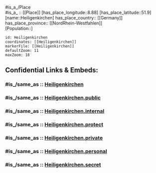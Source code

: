 ﻿---
confidential: public
isDeleted: false
location:
- 51.9
- 8.88
mapmarker: city
mapzoom:
- 7
- 12
SpocWebEntityId: 30843
tags:
- geo/City
type: City
---

#is_a_/Place  
#is_a_ :: [[Place]] 
[has_place_longitude::8.88] 
[has_place_latitude::51.9] 
[name::Heiligenkirchen] 
has_place_country:: [[Germany]]  
has_place_province:: [[NordRhein-Westfahlen]]  
[Population::] 



```leaflet
id: Heiligenkirchen
coordinates: [[Heiligenkirchen]] 
markerFile: [[Heiligenkirchen]] 
defaultZoom: 11 
maxZoom: 18
```


## Confidential Links & Embeds: 

### #is_/same_as :: [Heiligenkirchen](/_Standards/Earth/Continent/Europe/Europe~Central/Germany/Germany~West/Nordrhein-Westfalen/counties~NW/Lippe/cities~Lippe/Detmold/Heiligenkirchen.md) 

### #is_/same_as :: [Heiligenkirchen.public](/_public/Earth/Continent/Europe/Europe~Central/Germany/Germany~West/Nordrhein-Westfalen/counties~NW/Lippe/cities~Lippe/Detmold/Heiligenkirchen.public.md) 

### #is_/same_as :: [Heiligenkirchen.internal](/_internal/Earth/Continent/Europe/Europe~Central/Germany/Germany~West/Nordrhein-Westfalen/counties~NW/Lippe/cities~Lippe/Detmold/Heiligenkirchen.internal.md) 

### #is_/same_as :: [Heiligenkirchen.protect](/_protect/Earth/Continent/Europe/Europe~Central/Germany/Germany~West/Nordrhein-Westfalen/counties~NW/Lippe/cities~Lippe/Detmold/Heiligenkirchen.protect.md) 

### #is_/same_as :: [Heiligenkirchen.private](/_private/Earth/Continent/Europe/Europe~Central/Germany/Germany~West/Nordrhein-Westfalen/counties~NW/Lippe/cities~Lippe/Detmold/Heiligenkirchen.private.md) 

### #is_/same_as :: [Heiligenkirchen.personal](/_personal/Earth/Continent/Europe/Europe~Central/Germany/Germany~West/Nordrhein-Westfalen/counties~NW/Lippe/cities~Lippe/Detmold/Heiligenkirchen.personal.md) 

### #is_/same_as :: [Heiligenkirchen.secret](/_secret/Earth/Continent/Europe/Europe~Central/Germany/Germany~West/Nordrhein-Westfalen/counties~NW/Lippe/cities~Lippe/Detmold/Heiligenkirchen.secret.md)

